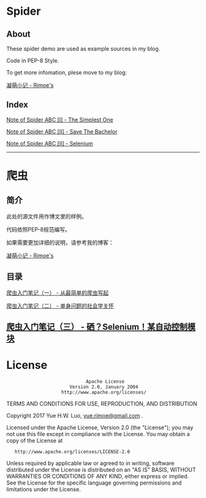 # Spider

## About

These spider demo are used as example sources in my blog.

Code in PEP-8 Style.

To get more infomation, plese move to my blog:

[凝萌小记 - Rimoe's](http://blog.rimoe.ml)

## Index

[Note of Spider ABC [I] - The Simplest One](http://blog.rimoe.ml/2017/08/24/post01/)

[Note of Spider ABC [II] - Save The Bachelor](http://blog.rimoe.ml/2017/09/04/post01/)

[Note of Spider ABC [II] - Selenium](http://blog.rimoe.ml/2017/11/12/post01/)

---

# 爬虫

## 简介

此处的源文件用作博文里的样例。

代码依照PEP-8规范编写。

如果需要更加详细的说明，请参考我的博客：

[凝萌小记 - Rimoe's](http://blog.rimoe.ml)

## 目录

[爬虫入门笔记（一） - 从最简单的爬虫写起](http://blog.rimoe.ml/2017/08/24/post01/)

[爬虫入门笔记（二） - 单身问题的社会学关怀](http://blog.rimoe.ml/2017/09/04/post01/)

[爬虫入门笔记（三） - 硒？Selenium！某自动控制模块](http://blog.rimoe.ml/2017/09/04/post01/)
---

# License

                                 Apache License
                           Version 2.0, January 2004
                        http://www.apache.org/licenses/

   TERMS AND CONDITIONS FOR USE, REPRODUCTION, AND DISTRIBUTION

   Copyright 2017 Yue H.W. Luo, yue.rimoe@gmail.com .

   Licensed under the Apache License, Version 2.0 (the "License");
   you may not use this file except in compliance with the License.
   You may obtain a copy of the License at

       http://www.apache.org/licenses/LICENSE-2.0

   Unless required by applicable law or agreed to in writing, software
   distributed under the License is distributed on an "AS IS" BASIS,
   WITHOUT WARRANTIES OR CONDITIONS OF ANY KIND, either express or implied.
   See the License for the specific language governing permissions and
   limitations under the License.
